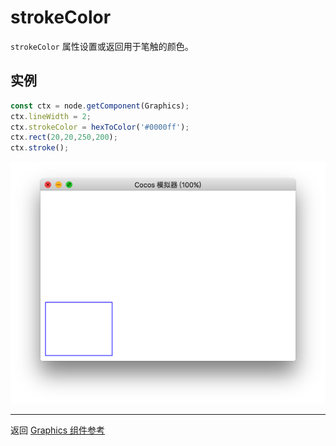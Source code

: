 # strokeColor

`strokeColor` 属性设置或返回用于笔触的颜色。

## 实例

```ts
const ctx = node.getComponent(Graphics);
ctx.lineWidth = 2;
ctx.strokeColor = hexToColor('#0000ff');
ctx.rect(20,20,250,200);
ctx.stroke();
```

![strokeColor.png](strokeColor.png)


<hr>

返回 [Graphics 组件参考](../graphics.md)
